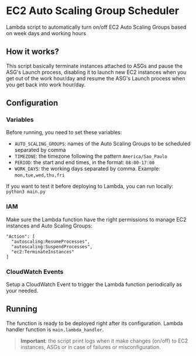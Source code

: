 # EC2 Auto Scaling Group Scheduler
Lambda script to automatically turn on/off EC2 Auto Scaling Groups based on week days and working hours

## How it works?

This script basically terminate instances attached to ASGs and pause the ASG's Launch process, disabling it to launch new EC2 instances when you get out of the work hour/day and resume the ASG's Launch process when you get back into work hour/day.

## Configuration

### Variables

Before running, you need to set these variables:

- `AUTO_SCALING_GROUPS`: names of the Auto Scaling Groups to be scheduled separated by comma
- `TIMEZONE`: the timezone following the pattern `America/Sao_Paulo`
- `PERIOD`: the start and end times, in the format: `08:00-17:00`
- `WORK_DAYS`: the working days separated by comma. Example: `mon,tue,wed,thu,fri`

If you want to test it before deploying to Lambda, you can run locally: `python3 main.py`

### IAM

Make sure the Lambda function have the right permissions to manage EC2 instances and Auto Scaling Groups:

    "Action": [
      "autoscaling:ResumeProcesses",
      "autoscaling:SuspendProcesses",
      "ec2:TerminateInstances"
    ]

### CloudWatch Events

Setup a CloudWatch Event to trigger the Lambda function periodically as your needed.

## Running

The function is ready to be deployed right after its configuration. 
Lambda handler function is `main.lambda_handler`.

> **Important**: the script print logs when it make changes (on/off) to EC2 instances, ASGs or in case of failures or misconfiguration.
